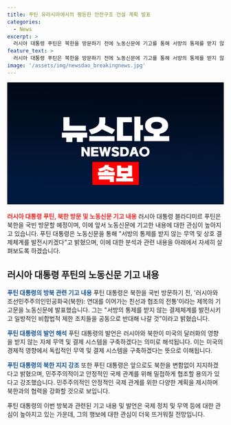 ```yaml
---
title: 푸틴 유라시아에서의 평등한 안전구조 건설 계획 발표
categories:
  - News
excerpt: >
  러시아 대통령 푸틴은 북한을 방문하기 전에 노동신문에 기고를 통해 서방의 통제를 받지 않는 무역 및 결제체계를 발전시키고 비합법적 제한조치를 공동으로 반대할 것이라고 언급했다. 김정은 국무위원장을 초청 받아 이날 1박2일 일정으로 북한을 방문할 예정이며, 러시아와 북한이 자체 무역·결제 시스템을 구축하고 국제 관계를 민주주의적이고 안정적인 관계로 만들기 위한 공동 노력을 기울일 것으로 전망된다.
feature_text: >
  러시아 대통령 푸틴은 북한을 방문하기 전에 노동신문에 기고를 통해 서방의 통제를 받지 않는 무역 및 결제체계를 발전시키고 비합법적 제한조치를 공동으로 반대할 것이라고 언급했다. 김정은 국무위원장을 초청 받아 이날 1박2일 일정으로 북한을 방문할 예정이며, 러시아와 북한이 자체 무역·결제 시스템을 구축하고 국제 관계를 민주주의적이고 안정적인 관계로 만들기 위한 공동 노력을 기울일 것으로 전망된다.
image: '/assets/img/newsdao_breakingnews.jpg'
---
```


<p><img src="/assets/img/newsdao_breakingnews.jpg" alt="firstkoreanews 속보" /></p>

<p><b><span style="color: #ee2323;">러시아 대통령 푸틴, 북한 방문 및 노동신문 기고 내용</span></b>
러시아 대통령 블라디미르 푸틴은 북한을 국빈 방문할 예정이며, 이에 앞서 노동신문에 기고한 내용에 대한 관심이 높아지고 있습니다. 푸틴 대통령은 노동신문을 통해 "서방의 통제를 받지 않는 무역 및 상호 결제체계를 발전시키겠다"고 밝혔으며, 이에 대한 분석과 관련 내용을 아래에서 자세히 살펴보도록 하겠습니다.</p>

<h2 data-ke-size="size26">러시아 대통령 푸틴의 노동신문 기고 내용</h2>

<p><b><span style="color: #1a5490;">푸틴 대통령의 방북 관련 기고 내용</span></b>
푸틴 대통령은 북한을 국빈 방문하기 전, '러시아와 조선민주주의인민공화국(북한): 연대를 이어가는 친선과 협조의 전통'이라는 제목의 기고문을 노동신문에 발표했습니다. 그는 "서방의 통제를 받지 않는 결제체계를 발전시키고 일방적인 비합법적 제한 조치들을 공동으로 반대해 나갈 것"이라고 밝혔습니다.</p>

<p><b><span style="color: #1a5490;">푸틴 대통령의 발언 해석</span></b>
푸틴 대통령의 발언은 러시아와 북한이 미국의 달러화의 영향을 받지 않는 자체 무역 및 결제 시스템을 구축하겠다는 의미로 해석됩니다. 이는 미국의 경제적 영향에서 독립적인 무역 및 결제 시스템을 구축하겠다는 뜻으로 이해됩니다.</p>

<p><b><span style="color: #1a5490;">푸틴 대통령의 북한 지지 강조</span></b>
또한 푸틴 대통령은 앞으로도 북한을 변함없이 지지하겠다고 밝혔으며, 민주주의적이고 안정적인 국제 관계를 위해 밀접하게 협조할 용의가 있다고 강조했습니다. 민주주의적인 안정적인 국제 관계를 위한 다양한 계획을 제시하며 북한과의 협력을 강화할 것으로 보입니다.</p>

<p>푸틴 대통령의 이번 방북과 관련된 기고 내용 및 발언은 국제 정치 및 무역 등에 대한 관심이 높아지고 있는 가운데, 그의 행보에 대한 관심이 더욱 뜨거워질 전망입니다.</p>

